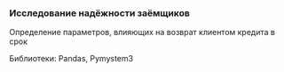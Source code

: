 ### Исследование надёжности заёмщиков
Определение параметров, влияющих на возврат клиентом кредита в срок

Библиотеки: Pandas, Pymystem3
